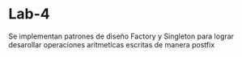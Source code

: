 Lab-4
=====

Se implementan patrones de diseño Factory y Singleton para lograr desarollar operaciones aritmeticas escritas de manera  postfix
